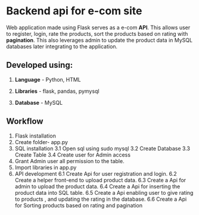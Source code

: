 # Backend api for e-com site 

Web application made using Flask serves as a e-com **API**.  This allows user to register, login, rate the products, sort the products based on rating with **pagination**. This also leverages admin to update the product data in MySQL databases later integrating to the application.  

**Developed using:**
------------
1. **Language** - Python, HTML

2. **Libraries** - flask, pandas, pymysql

3. **Database** - MySQL

**Workflow**
------------
1. Flask installation
2. Create folder- app.py
3. SQL installation
   3.1 Open sql using sudo mysql
   3.2 Create Database
   3.3 Create Table
   3.4 Create user for Admin access
4. Grant Admin user all permission to the table.
5. Import libraries in app.py
6. API development
   6.1 Create Api for user registration and login.
   6.2 Create a helper front-end to upload product data.
   6.3 Create a Api for admin to upload the product data.
   6.4 Create a Api for inserting the product data into SQL table. 
   6.5 Create a Api enabling user to give rating to products , and updating the rating in the database.
   6.6 Create a Api for Sorting products based on rating and pagination
